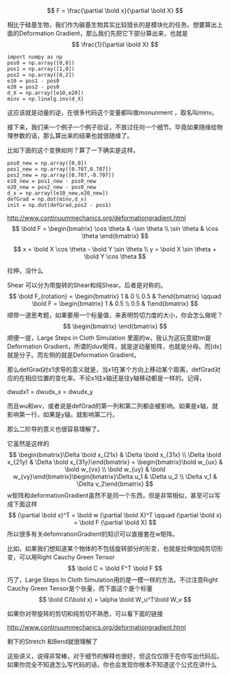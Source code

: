 $$
F = \frac{\partial \bold x}{\partial \bold X}
$$

相比于硅基生物，我们作为碳基生物其实比较擅长的是模块化的任务。想要算出上面的Deformation Gradient，那么我们先把它下部分算出来，也就是
$$
\frac{1}{\partial \bold X}
$$

```
import numpy as np
pos0 = np.array([0,0])
pos1 = np.array([1,0])
pos2 = np.array([0,2])
e10 = pos1 - pos0
e20 = pos2 - pos0
d_X = np.array([e10,e20])
minv = np.linalg.inv(d_X)
```

这应该就是动量的逆，在很多代码这个变量都叫做monunment ，取名叫minv。

接下来，我们来一个例子一个例子验证，不放过任何一个细节。毕竟如果随缘给物理参数的话，那么算出来的结果也就很随缘了。

比如下面的这个变换如何？算了一下确实是这样。

```
pos0_new = np.array([0,0])
pos1_new = np.array([0.707,0.707])
pos2_new = np.array([0.707,-0.707])
e10_new = pos1_new - pos0_new
e20_new = pos2_new - pos0_new
d_x = np.array([e10_new,e20_new])
defGrad = np.dot(minv,d_x)
init = np.dot(defGrad,pos2 - pos1)
```

http://www.continuummechanics.org/deformationgradient.html
$$
\bold F = \begin{bmatrix} \cos \theta & -\sin \theta \\ \sin \theta & \cos \theta \end{bmatrix}
$$

$$
x = \bold X \cos \theta - \bold Y \sin \theta \\
y = \bold X \sin \theta + \bold Y \cos \theta
$$

拉伸，没什么

Shear 可以分为带旋转的Shear和纯Shear。后者是对称的。
$$
\bold F_{rotation} = \begin{bmatrix} 1 & 0 \\ 0.5  & 1\end{bmatrix} \qquad \bold F = \begin{bmatrix} 1 & 0.5 \\ 0.5  & 1\end{bmatrix}
$$
顺带一道思考题，如果要用一个标量值，来表明剪切力度的大小，你会怎么做呢？
$$
\begin{bmatrix} \end{bmatrix}
$$
顺便一提，Large Steps in Cloth Simulation 里面的w，我认为这玩意就tm是Deformation Gradient，所谓的duv矩阵，就是逆动量矩阵，也就是分母。而[dx]就是分子。而左侧的就是Deformation Gradient。

那么defGrad对x1求导的意义就是，当x1在某个方向上移动某个距离，defGrad对应的在相应位置的变化率。不论x1往x轴还是往y轴移动都是一样的。记得，

dwudx1 = dwudx_x = dwudx_y

而且wu和wv，或者说是defGrad的第一列和第二列都会被影响。如果是x轴，就影响第一行，如果是y轴，就影响第二行。

那么二阶导的意义也很容易理解了。

它虽然是这样的
$$
\begin{bmatrix}\Delta \bold x_{21x}  & \Delta \bold x_{31x} \\ \Delta \bold x_{21y}  & \Delta \bold x_{31y}\end{bmatrix} = \begin{bmatrix}\bold w_{ux} & \bold w_{vx} \\  \bold w_{uy}  &  \bold w_{vy}\end{bmatrix}\begin{bmatrix}\Delta u_1  & \Delta u_2 \\ \Delta v_1  & \Delta v_2\end{bmatrix}
$$
w矩阵和deformationGradient虽然不是同一个东西，但是非常相似，甚至可以写成下面这样
$$
(\partial \bold x)^T = \bold w (\partial \bold X)^T \qquad (\partial \bold x) = \bold F (\partial \bold X)
$$
所以很多有关defomrationGradient的知识可以直接套在w矩阵。

比如，如果我们想知道某个物体的不包括旋转部分的形变，也就是拉伸加纯剪切形变，可以用Right Cauchy Green Tensor
$$
\bold C = \bold F^T \bold F
$$
巧了，Large Steps In Cloth Simulation用的是一模一样的方法。不过注意Right Cauchy Green Tensor是个张量，而下面这个是个标量
$$
\bold C(\bold x) = \alpha \bold W_u^T\bold W_v
$$


如果你对带旋转的剪切和纯剪切不熟悉，可以看下面的链接

http://www.continuummechanics.org/deformationgradient.html

剩下的Stretch 和Bend就很理解了

这些讲义，说得非常棒，对于细节的解释也很好，但这仅仅限于在你写出代码后。如果你完全不知道怎么写代码的话，你也会发现你根本不知道这个公式在讲什么